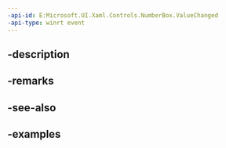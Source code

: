 ```yaml
---
-api-id: E:Microsoft.UI.Xaml.Controls.NumberBox.ValueChanged
-api-type: winrt event
---
```


## -description

## -remarks

## -see-also

## -examples

